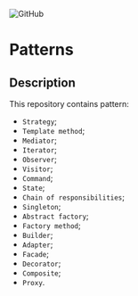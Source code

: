 ![GitHub](https://img.shields.io/github/license/IgorVolochay/Face-recognition?style=flat-square&color=blue) &nbsp;
# Patterns

## Description
This repository contains pattern:

* `Strategy`;
* `Template method`;
* `Mediator`;
* `Iterator`;
* `Observer`;
* `Visitor`;
* `Command`;
* `State`;
* `Chain of responsibilities`;
* `Singleton`;
* `Abstract factory`;
* `Factory method`;
* `Builder`;
* `Adapter`;
* `Facade`;
* `Decorator`;
* `Composite`;
* `Proxy`.
